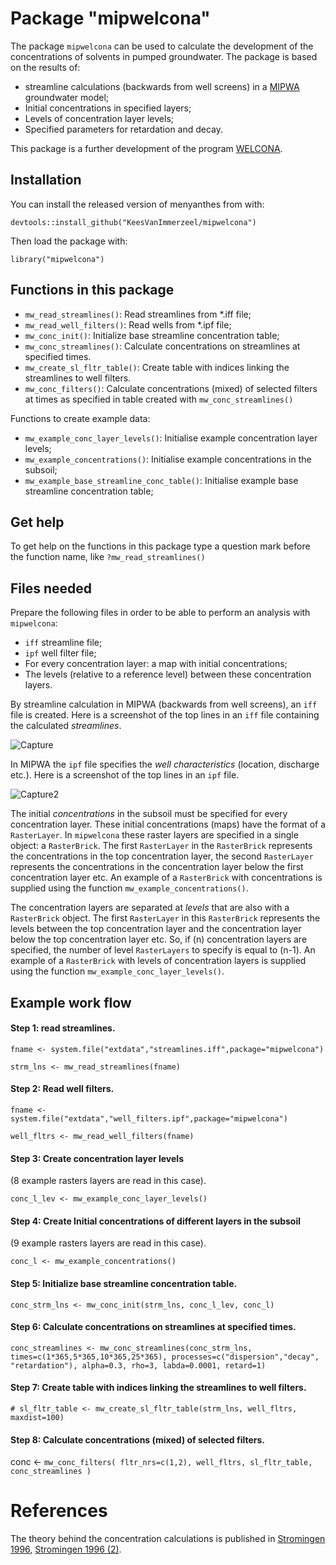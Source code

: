 # Package "mipwelcona"

<!-- badges: start -->
<!-- badges: end -->

The package `mipwelcona` can be used to calculate the development of the concentrations of solvents in pumped groundwater. The package is based on the results of:

* streamline calculations (backwards from well screens) in a [MIPWA](https://oss.deltares.nl/web/imod/mipwa-showcase) groundwater model;
* Initial concentrations in specified layers;
* Levels of concentration layer levels; 
* Specified parameters for retardation and decay.

This package is a further development of the program [WELCONA](https://edepot.wur.nl/10147).

## Installation

You can install the released version of menyanthes from with:

`devtools::install_github("KeesVanImmerzeel/mipwelcona")`

Then load the package with:

`library("mipwelcona")` 

## Functions in this package
- `mw_read_streamlines()`: Read streamlines from *.iff file;
- `mw_read_well_filters()`: Read wells from *.ipf file;
- `mw_conc_init()`: Initialize base streamline concentration table;
- `mw_conc_streamlines()`: Calculate concentrations on streamlines at specified times.
- `mw_create_sl_fltr_table()`: Create table with indices linking the streamlines to well filters.
- `mw_conc_filters()`: Calculate concentrations (mixed) of selected filters at times as specified in table created     with `mw_conc_streamlines()`

Functions to create example data:

- `mw_example_conc_layer_levels()`: Initialise example concentration layer levels;
- `mw_example_concentrations()`: Initialise example concentrations in the subsoil; 
- `mw_example_base_streamline_conc_table()`: Initialise example base streamline concentration table; 

## Get help

To get help on the functions in this package type a question mark before the function name, like `?mw_read_streamlines()`

## Files needed

Prepare the following files in order to be able to perform an analysis with `mipwelcona`:

* `iff` streamline file;
* `ipf` well filter file;
* For every concentration layer: a map with initial concentrations; 
* The levels (relative to a reference level) between these concentration layers.


By streamline calculation in MIPWA (backwards from well screens), an `iff` file is created. Here is a screenshot of the top lines in an `iff` file containing the calculated *streamlines*.

![Capture](https://user-images.githubusercontent.com/16401251/94780598-001ad380-03c9-11eb-9558-82b8f4da889c.PNG)

In MIPWA the `ipf` file specifies the *well characteristics* (location, discharge etc.). Here is a screenshot of the top lines in an `ipf` file.

![Capture2](https://user-images.githubusercontent.com/16401251/94781503-3a38a500-03ca-11eb-96ab-6d6c9ed4637f.PNG)

The initial *concentrations* in the subsoil must be specified for every concentration layer. These initial concentrations (maps) have the format of a `RasterLayer`. In `mipwelcona` these raster layers are specified in a single object: a `RasterBrick`. The first `RasterLayer` in the `RasterBrick` represents the concentrations in the top concentration layer, the second `RasterLayer` represents the concentrations in the concentration layer below the first concentration layer etc. An example of a `RasterBrick` with concentrations is supplied using the function `mw_example_concentrations()`.

The concentration layers are separated at *levels* that are also with a `RasterBrick` object. The first `RasterLayer` in this `RasterBrick` represents the levels between the top concentration layer and the concentration layer below the top concentration layer etc. So, if (n) concentration layers are specified, the number of level `RasterLayers` to specify is equal to (n-1). An example of a `RasterBrick` with levels of concentration layers is supplied using the function `mw_example_conc_layer_levels()`.


## Example work flow

#### Step 1: read streamlines.
`fname <- system.file("extdata","streamlines.iff",package="mipwelcona")`

`strm_lns <- mw_read_streamlines(fname)`

#### Step 2: Read well filters.
`fname <- system.file("extdata","well_filters.ipf",package="mipwelcona")`

`well_fltrs <- mw_read_well_filters(fname)`

#### Step 3: Create concentration layer levels 
(8 example rasters layers are read in this case).

`conc_l_lev <- mw_example_conc_layer_levels()`

#### Step 4: Create Initial concentrations of different layers in the subsoil 
(9 example rasters layers are read in this case).

`conc_l <- mw_example_concentrations()`

#### Step 5: Initialize base streamline concentration table.
`conc_strm_lns <- mw_conc_init(strm_lns, conc_l_lev, conc_l)`

#### Step 6: Calculate concentrations on streamlines at specified times.
`conc_streamlines <- mw_conc_streamlines(conc_strm_lns, times=c(1*365,5*365,10*365,25*365), processes=c("dispersion","decay", "retardation"), alpha=0.3, rho=3, labda=0.0001, retard=1)`

#### Step 7: Create table with indices linking the streamlines to well filters.
`# sl_fltr_table <- mw_create_sl_fltr_table(strm_lns, well_fltrs, maxdist=100)`

#### Step 8: Calculate concentrations (mixed) of selected filters.
conc <- `mw_conc_filters( fltr_nrs=c(1,2), well_fltrs, sl_fltr_table, conc_streamlines )`

# References

The theory behind the concentration calculations is published in [Stromingen 1996](https://edepot.wur.nl/10128), [Stromingen 1996 (2)](https://www.nhv.nu/uploads/fileservice/stromingen/attachment/1996-3_Brieven.pdf).




